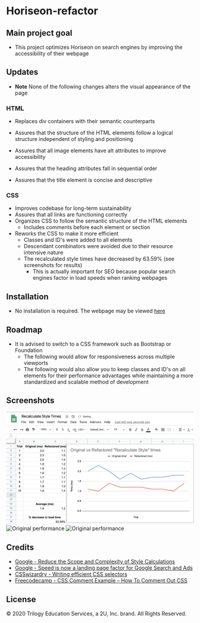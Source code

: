 # Horiseon-refactor

## Main project goal

* This project optimizes Horiseon on search engines by improving the accessibility of their webpage

## Updates
* **Note** None of the following changes alters the visual appearance of the page

### HTML

* Replaces div containers with their semantic counterparts

* Assures that the structure of the HTML elements follow a logical structure independent of styling and positioning

* Assures that all image elements have alt attributes to improve accessibility

* Assures that the heading attributes fall in sequential order

* Assures that the title element is concise and descriptive

### CSS

* Improves codebase for long-term sustainability
* Assures that all links are functioning correctly
* Organizes CSS to follow the semantic structure of the HTML elements
    * Includes comments before each element or section
* Reworks the CSS to make it more efficient
    * Classes and ID's were added to all elements
    * Descendant combinators were avoided due to their resource intensive nature
    * The recalculated style times have decreased by 63.59% (see screenshots for results)
        * This is actually important for SEO because popular search engines factor in load speeds when ranking webpages

## Installation
* No installation is required. The webpage may be viewed [here](https://vtaymany.github.io/Horiseon-refactor/)

## Roadmap
* It is advised to switch to a CSS framework such as Bootstrap or Foundation
    * The following would allow for responsiveness across multiple viewports
    * The following would also allow you to keep classes and ID's on all elements for their performance advantages while maintaining a more standardized and scalable method of development

## Screenshots
![Performance improvement results](./assets/screenshots/recalculates-style-test-results.png "Performance improvement results")
![Original performance](./assets/screenshots/original-recalcualate-style-time.png "Original performance")
![Original performance](./assets/screenshots/refactored-recalcualate-style-time.png "Refactored performance")

## Credits
* [Google - Reduce the Scope and Complexity of Style Calculations](https://developers.google.com/web/fundamentals/performance/rendering/reduce-the-scope-and-complexity-of-style-calculations)
* [Google - Speed is now a landing page factor for Google Search and Ads](https://developers.google.com/web/updates/2018/07/search-ads-speed)
* [CSSwizardry - Writing efficient CSS selectors](https://csswizardry.com/2011/09/writing-efficient-css-selectors/)
* [Freecodecamp - CSS Comment Example – How To Comment Out CSS](https://www.freecodecamp.org/news/comments-in-css/)

## License
© 2020 Trilogy Education Services, a 2U, Inc. brand. All Rights Reserved.